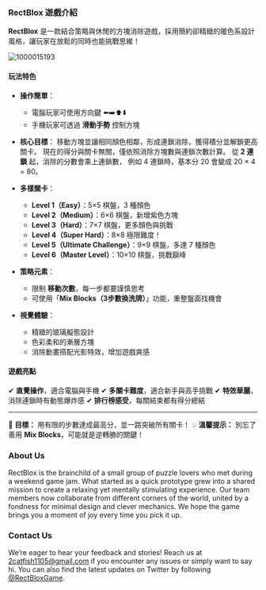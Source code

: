 ### **RectBlox 遊戲介紹**

**RectBlox** 是一款結合策略與休閒的方塊消除遊戲，採用簡約卻精緻的暖色系設計風格，讓玩家在放鬆的同時也能挑戰思維！

![1000015193](https://hackmd.io/_uploads/rJ2wPMwDxe.jpg)


#### **玩法特色**

* **操作簡單**：

  * 電腦玩家可使用方向鍵 ⬅️➡️⬆️⬇️
  * 手機玩家可透過 **滑動手勢** 控制方塊
* **核心目標**：
  移動方塊並讓相同顏色相鄰，形成連鎖消除，獲得積分並解鎖更高關卡。
  現在的得分與關卡無關，僅依照消除方塊數與連鎖次數計算。
  從 **2 連鎖** 起，消除的分數會乘上連鎖數，
  例如 4 連鎖時，基本分 20 會變成 20 × 4 = 80。
* **多樣關卡**：

  * **Level 1（Easy）**：5×5 棋盤，3 種顏色
  * **Level 2（Medium）**：6×6 棋盤，新增紫色方塊
  * **Level 3（Hard）**：7×7 棋盤，更多顏色與挑戰
  * **Level 4（Super Hard）**：8×8 極限難度！
  * **Level 5（Ultimate Challenge）**：9×9 棋盤，多達 7 種顏色
  * **Level 6（Master Level）**：10×10 棋盤，挑戰巔峰
* **策略元素**：

  * 限制 **移動次數**，每一步都要謹慎思考
  * 可使用「**Mix Blocks（3步數換洗牌）**」功能，重整盤面找機會
* **視覺體驗**：

  * 精緻的玻璃擬態設計
  * 色彩柔和的漸層方塊
  * 消除動畫搭配光影特效，增加遊戲爽感

#### **遊戲亮點**

✔ **直覺操作**，適合電腦與手機
✔ **多關卡難度**，適合新手與高手挑戰
✔ **特效華麗**，消除連鎖時有動態爆炸感
✔ **排行榜感受**，每關結束都有得分總結

---

📌 **目標：** 用有限的步數達成最高分，並一路突破所有關卡！
💡 **溫馨提示：** 別忘了善用 **Mix Blocks**，可能就是逆轉勝的關鍵！

### **About Us**

RectBlox is the brainchild of a small group of puzzle lovers who met during a weekend game jam. What started as a quick prototype grew into a shared mission to create a relaxing yet mentally stimulating experience. Our team members now collaborate from different corners of the world, united by a fondness for minimal design and clever mechanics. We hope the game brings you a moment of joy every time you pick it up.

### **Contact Us**

We’re eager to hear your feedback and stories! Reach us at <2catfish1105@gmail.com> if you encounter any issues or simply want to say hi. You can also find the latest updates on Twitter by following [@RectBloxGame](https://twitter.com/RectBloxGame).


